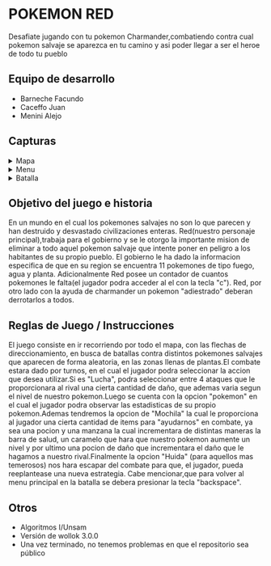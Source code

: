 # POKEMON RED 
Desafiate jugando con tu pokemon Charmander,combatiendo contra cual pokemon salvaje se aparezca en tu camino y asi poder llegar a ser el heroe de todo tu pueblo
## Equipo de desarrollo

- Barneche Facundo
- Caceffo Juan
- Menini Alejo

## Capturas
<details>
 	<summary>Mapa</summary>
	<img src="https://github.com/algo1unsam/tpgame-undefine/blob/master/Imagen_pokemon1.png" />
</details>
<details>
 	<summary>Menu</summary>
	<img src="https://github.com/algo1unsam/tpgame-undefine/blob/master/imagen_menu.png" />
</details>
<details>
 	<summary>Batalla</summary>
	<img src="https://github.com/algo1unsam/tpgame-undefine/blob/master/Imagen_lucha1.png" />
	<img src="https://github.com/algo1unsam/tpgame-undefine/blob/master/Imagen_lucha2.png" />
	<img src="https://github.com/algo1unsam/tpgame-undefine/blob/master/Imagen_lucha3.png" />
	<img src="https://github.com/algo1unsam/tpgame-undefine/blob/master/Imagen_lucha4.png" />
</details>


## Objetivo del juego e historia
En un mundo en el cual los pokemones salvajes no son lo que parecen y han destruido y desvastado civilizaciones enteras.
Red(nuestro personaje principal),trabaja para el gobierno y se le otorgo la importante mision de eliminar a todo aquel pokemon salvaje que intente poner en peligro a los habitantes de su propio pueblo. El gobierno le ha dado la informacion especifica de que en su region se encuentra 11 pokemones de tipo fuego, agua y planta. Adicionalmente Red posee un contador de cuantos pokemones le falta(el jugador podra acceder al el con la tecla "c"). Red, por otro lado con la ayuda de charmander un pokemon "adiestrado" deberan derrotarlos a todos. 

## Reglas de Juego / Instrucciones

El juego consiste en ir recorriendo por todo el mapa, con las flechas de direccionamiento, en busca de batallas contra distintos pokemones salvajes que aparecen de forma aleatoria, en las zonas llenas de plantas.El combate estara dado por turnos, en el cual el jugador podra seleccionar la accion que desea utilizar.Si es "Lucha", podra seleccionar entre 4 ataques que le proporcionara al rival una cierta cantidad de daño, que ademas varia segun el nivel de nuestro pokemon.Luego se cuenta con la opcion "pokemon" en el cual el jugador podra observar las estadisticas de su propio pokemon.Ademas tendremos la opcion de "Mochila" la cual le proporciona al jugador una cierta cantidad de items para "ayudarnos" en combate, ya sea una pocion y una manzana la cual incrementara de distintas maneras la barra de salud, un caramelo que hara que nuestro pokemon aumente un nivel y por ultimo una pocion de daño que incrementara el daño que le hagamos a nuestro rival.Finalmente la opcion "Huida" (para aquellos mas temerosos) nos hara escapar del combate para que, el jugador, pueda reeplantease una nueva estrategia. Cabe mencionar,que para volver al menu principal en la batalla se debera presionar la tecla "backspace". 


## Otros

- Algoritmos I/Unsam
- Versión de wollok 3.0.0
- Una vez terminado, no tenemos problemas en que el repositorio sea público
